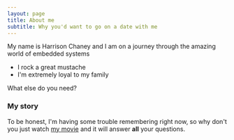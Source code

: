 ```yaml
---
layout: page
title: About me
subtitle: Why you'd want to go on a date with me
---
```


My name is Harrison Chaney and I am on a journey through the amazing world of embedded systems 

- I rock a great mustache
- I'm extremely loyal to my family

What else do you need?

### My story

To be honest, I'm having some trouble remembering right now, so why don't you just watch [my movie](https://en.wikipedia.org/wiki/The_Princess_Bride_%28film%29) and it will answer **all** your questions.
